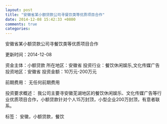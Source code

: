 ```yaml
---
layout: post
title: "安徽省某小额贷款公司寻餐饮类等优质项目合作"
date: 2014-12-08 15:42:33 +0800
comments: true
categories: 
---
```

安徽省某小额贷款公司寻餐饮类等优质项目合作



更新时间：2014-12-08

资金主体：小额贷款
所在地区：安徽省
投资行业：餐饮休闲娱乐,文化传媒广告
投资地区：安徽省
投资金额：10万元-200万元

前期费用：
无任何前期费用

投资要求概述：
我公司主要寻安徽芜湖地区的餐饮休闲娱乐、文化传媒广告等行业优质项目合作，小额贷款针对个人15万封顶，小型企业200万封顶，有意者联系。

标签：
安徽，小额贷款，餐饮

